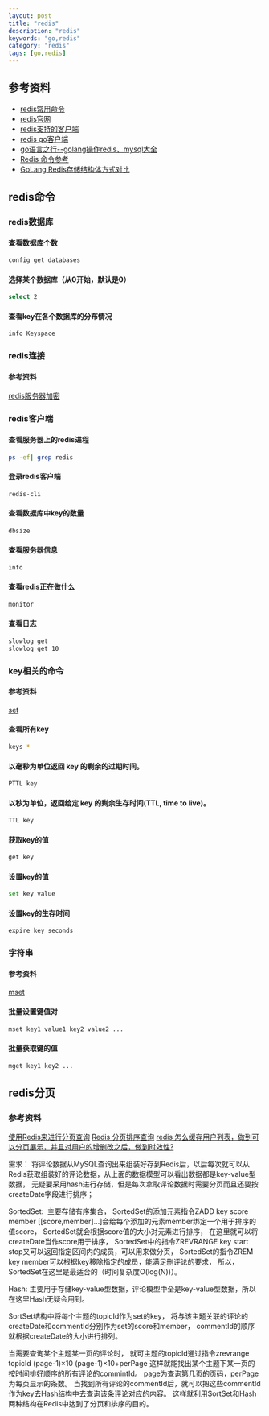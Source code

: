 ```yaml
---
layout: post
title: "redis"
description: "redis"
keywords: "go,redis"
category: "redis"
tags: [go,redis]
---
```


## 参考资料
- [redis常用命令](https://www.cnblogs.com/web424/p/6802587.html)
- [redis官网](https://redis.io/commands)
- [redis支持的客户端](https://www.redis.net.cn/clients/#go)
- [redis go客户端](https://github.com/gomodule/redigo)
- [go语言之行--golang操作redis、mysql大全](https://www.cnblogs.com/wdliu/p/9330278.html)
- [Redis 命令参考](http://doc.redisfans.com/)
- [GoLang Redis存储结构体方式对比](https://www.jianshu.com/p/a0ce482ac4ea)


## redis命令

### redis数据库

#### 查看数据库个数
```bash
config get databases
```

#### 选择某个数据库（从0开始，默认是0）
```bash
select 2
```

#### 查看key在各个数据库的分布情况
```bash
info Keyspace
```

### redis连接
#### 参考资料
[redis服务器加密](http://doc.redisfans.com/connection/auth.html)

### redis客户端

#### 查看服务器上的redis进程
```bash
ps -ef| grep redis
```
#### 登录redis客户端
```bash
redis-cli
```
#### 查看数据库中key的数量
```bash
dbsize
```
#### 查看服务器信息
```bash
info
```
#### 查看redis正在做什么
```bash
monitor
```
#### 查看日志
```bash
slowlog get
slowlog get 10
```

### key相关的命令
#### 参考资料
[set](http://doc.redisfans.com/string/set.html)

#### 查看所有key
```bash
keys *
```

#### 以毫秒为单位返回 key 的剩余的过期时间。
```bash
PTTL key 
```

#### 以秒为单位，返回给定 key 的剩余生存时间(TTL, time to live)。
```bash
TTL key 
```
#### 获取key的值
```bash
get key
```
#### 设置key的值
```bash
set key value
```
#### 设置key的生存时间
```bash
expire key seconds
```

### 字符串
#### 参考资料
[mset](http://doc.redisfans.com/string/mset.html)

#### 批量设置键值对
```bash
mset key1 value1 key2 value2 ...
```

#### 批量获取键的值
```bash
mget key1 key2 ...
```

## redis分页
### 参考资料
[使用Redis来进行分页查询](https://blog.csdn.net/hadoopxsy/article/details/80009413)
[Redis 分页排序查询](https://blog.csdn.net/jack85986370/article/details/51483872)
[redis 怎么缓存用户列表，做到可以分页展示，并且对用户的增删改之后，做到时效性?](https://www.zhihu.com/question/28514224/answer/384341520)


需求：
将评论数据从MySQL查询出来组装好存到Redis后，以后每次就可以从Redis获取组装好的评论数据，从上面的数据模型可以看出数据都是key-value型数据，
无疑要采用hash进行存储，但是每次拿取评论数据时需要分页而且还要按createDate字段进行排序；

SortedSet: 
主要存储有序集合，
SortedSet的添加元素指令ZADD key score member [[score,member]…]会给每个添加的元素member绑定一个用于排序的值score，
SortedSet就会根据score值的大小对元素进行排序，
在这里就可以将createDate当作score用于排序，
SortedSet中的指令ZREVRANGE key start stop又可以返回指定区间内的成员，可以用来做分页，
SortedSet的指令ZREM key member可以根据key移除指定的成员，能满足删评论的要求，
所以，SortedSet在这里是最适合的（时间复杂度O(log(N))）。

Hash: 
主要用于存储key-value型数据，评论模型中全是key-value型数据，所以在这里Hash无疑会用到。

SortSet结构中将每个主题的topicId作为set的key，
将与该主题关联的评论的createDate和commentId分别作为set的score和member，
commentId的顺序就根据createDate的大小进行排列。

当需要查询某个主题某一页的评论时，
就可主题的topicId通过指令zrevrange topicId (page-1)×10 (page-1)×10+perPage
这样就能找出某个主题下某一页的按时间排好顺序的所有评论的commintId。
page为查询第几页的页码，perPage为每页显示的条数。
当找到所有评论的commentId后，就可以把这些commentId作为key去Hash结构中去查询该条评论对应的内容。
这样就利用SortSet和Hash两种结构在Redis中达到了分页和排序的目的。



